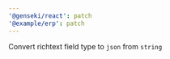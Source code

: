 ```yaml
---
'@genseki/react': patch
'@example/erp': patch
---
```


Convert richtext field type to `json` from `string`
